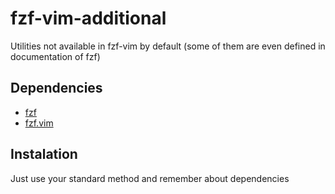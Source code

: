 # fzf-vim-additional

Utilities not available in fzf-vim by default (some of them are even
defined in documentation of fzf)

## Dependencies

- [fzf](https://github.com/junegunn/fzf)
- [fzf.vim](https://github.com/junegunn/fzf.vim)

## Instalation

Just use your standard method and remember about dependencies
